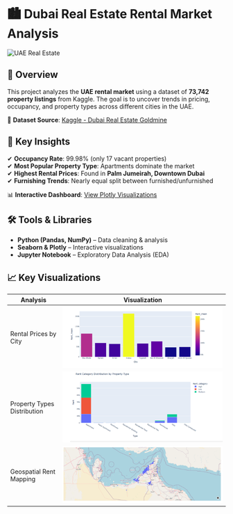 # 🏙️ Dubai Real Estate Rental Market Analysis  

![UAE Real Estate](https://img.freepik.com/free-photo/dubai-marina-with-skyscrapers_649448-242.jpg)  

## 📌 Overview  
This project analyzes the **UAE rental market** using a dataset of **73,742 property listings** from Kaggle. The goal is to uncover trends in pricing, occupancy, and property types across different cities in the UAE.  

🔗 **Dataset Source**: [Kaggle - Dubai Real Estate Goldmine](https://www.kaggle.com/datasets/azharsaleem/real-estate-goldmine-dubai-uae-rental-market)  

## 🎯 Key Insights  
✔ **Occupancy Rate**: 99.98% (only 17 vacant properties)  
✔ **Most Popular Property Type**: Apartments dominate the market  
✔ **Highest Rental Prices**: Found in **Palm Jumeirah, Downtown Dubai**  
✔ **Furnishing Trends**: Nearly equal split between furnished/unfurnished  

📊 **Interactive Dashboard**: [View Plotly Visualizations](http://localhost:8888/notebooks/Documents/Jupyter/Dubai_Real_Estate_Analysis.ipynb?)  

## 🛠️ Tools & Libraries  
- **Python (Pandas, NumPy)** – Data cleaning & analysis  
- **Seaborn & Plotly** – Interactive visualizations  
- **Jupyter Notebook** – Exploratory Data Analysis (EDA)  

## 📈 Key Visualizations  
| Analysis | Visualization |
|----------|--------------|
| Rental Prices by City | ![Chart](plots/rent_by_city.png) |
| Property Types Distribution | ![Chart](plots/Rent_Category_Distribution_by_Property_Type.png) |
| Geospatial Rent Mapping | ![Map](plots/Rental_Properties_Locations.png) |

